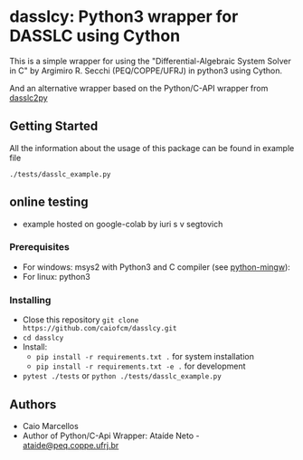 # dasslcy: Python3 wrapper for DASSLC using Cython

This is a simple wrapper for using the "Differential-Algebraic System Solver in C" by Argimiro R. Secchi (PEQ/COPPE/UFRJ) in python3 using Cython.

And an alternative wrapper based on the Python/C-API wrapper from [dasslc2py](https://www.enq.ufrgs.br/enqlib/numeric/)

## Getting Started

All the information about the usage of this package can be found in example file

```
./tests/dasslc_example.py
```

## online testing

- example hosted on google-colab by iuri s v segtovich

[@google-colab]: https://colab.research.google.com/drive/1LRJ8MngobTfY9K5urh1vWio-nCX7-h4H

### Prerequisites

- For windows: msys2 with Python3 and C compiler (see [python-mingw]):
- For linux: python3

### Installing

- Close this repository `git clone https://github.com/caiofcm/dasslcy.git`
- `cd dasslcy`
- Install:
    - `pip install -r requirements.txt .` for system installation
    - `pip install -r requirements.txt -e .` for development
- `pytest ./tests` or `python ./tests/dasslc_example.py`



## Authors

- Caio Marcellos
- Author of Python/C-Api Wrapper: Ataíde Neto - ataide@peq.coppe.ufrj.br

[python-mingw]: https://stackoverflow.com/questions/41932407/which-python-should-i-install-and-how-when-using-msys2

